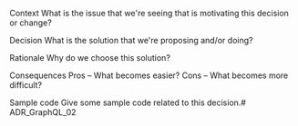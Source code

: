 Context
What is the issue that we're seeing that is motivating this decision or change?

Decision
What is the solution that we're proposing and/or doing?

Rationale
Why do we choose this solution?

Consequences
Pros – What becomes easier? Cons – What becomes more difficult?

Sample code
Give some sample code related to this decision.# ADR_GraphQL_02

